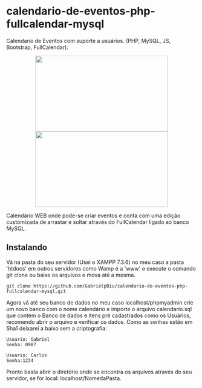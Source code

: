 # calendario-de-eventos-php-fullcalendar-mysql
Calendario de Eventos com suporte a usuários. (PHP, MySQL, JS, Bootstrap, FullCalendar).

<p align="center">
<img src="https://firebasestorage.googleapis.com/v0/b/naoapaga-d8a12.appspot.com/o/calendariodeeventosprint4.png?alt=media&token=4db4b762-2903-49ea-8165-5488a6c9c275" width="350" height="200" hspace="20"/><img src="https://firebasestorage.googleapis.com/v0/b/naoapaga-d8a12.appspot.com/o/calendariodeeventoprint3.png?alt=media&token=9f7bf151-1025-488d-8ad8-41fe833a3cde" width="350" height="200" />
</p>

Calendário WEB onde pode-se criar eventos e conta com uma edição customizada de arrastar e soltar através do FullCalendar ligado ao banco MySQL.

## Instalando

Vá na pasta do seu servidor (Usei o XAMPP 7.3.6) no meu caso a pasta 'htdocs' em outros servidores como Wamp é a 'www' e execute o comando git clone ou baixe os arquivos e mova até a mesma.

```
git clone https://github.com/GabrielpBiu/calendario-de-eventos-php-fullcalendar-mysql.git
```
Agora vá até seu banco de dados no meu caso localhost/phpmyadmin crie um novo banco com o nome calendário e importe o arquivo calendario.sql que contém o Banco de dados e itens pré cadastrados como os Usuários, recomendo abrir o arquivo e verificar os dados. Como as senhas estão em Sha1 deixarei a baixo sem a criptografia:

```
Usuario: Gabriel
Senha: 0987

Usuario: Carlos
Senha:1234
```
Pronto basta abrir o diretório onde se encontra os arquivos através do seu servidor, se for local: localhost/NomedaPasta.



